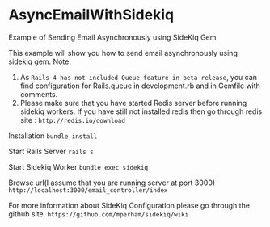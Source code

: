 AsyncEmailWithSidekiq
=====================

Example of Sending Email Asynchronously using SideKiq Gem 

This example will show you how to send email asynchronously using sidekiq gem.
Note: 
1) As `Rails 4 has not included Queue feature in beta release`, you can find configuration for Rails.queue in development.rb and in Gemfile with comments.
2) Please make sure that you have started Redis server before running sidekiq workers.
If you have still not installed redis then go through redis site : `http://redis.io/download`

Installation
`bundle install`

Start Rails Server
`rails s`

Start Sidekiq Worker
`bundle exec sidekiq`

Browse url(I assume that you are running server at port 3000)
`http://localhost:3000/email_controller/index`

For more information about SideKiq Configuration please go through the github site.
`https://github.com/mperham/sidekiq/wiki`

